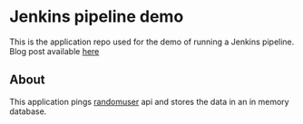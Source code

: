 # Jenkins pipeline demo

This is the application repo used for the demo of running a Jenkins pipeline. Blog post available [here]()

## About

This application pings [randomuser](https://randomuser.me/) api and stores the data in an in memory database.